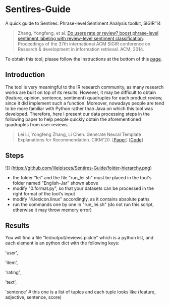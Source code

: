 # Sentires-Guide
A quick guide to Sentires: Phrase-level Sentiment Analysis toolkit, SIGIR'14
> Zhang, Yongfeng, et al. [Do users rate or review? boost phrase-level sentiment labeling with review-level sentiment classification](http://yongfeng.me/attach/bps-zhang.pdf). Proceedings of the 37th international ACM SIGIR conference on Research & development in information retrieval. ACM, 2014.

To obtain this tool, please follow the instructions at the bottom of this [page](http://yongfeng.me/code/).

## Introduction
The tool is very meaningful to the IR research community, as many research works are built on top of its results. However, it may be difficult to obtain (feature, opinion, sentence, sentiment) quadruples for each product review, since it did implement such a function. Moreover, nowadays people are tend to be more familiar with Python rather than Java on which this tool was developed. Therefore, here I present our data processing steps in the following paper to help people quickly obtain the aforementioned quadruples from user reviews.
> Lei Li, Yongfeng Zhang, Li Chen. Generate Neural Template Explanations for Recommendation. CIKM'20. \[[Paper](https://lileipisces.github.io/files/CIKM20-NETE-paper.pdf)\] \[[Code](https://github.com/lileipisces/NETE)\]

## Steps
![]
(https://github.com/lileipisces/Sentires-Guide/folder-hierarchy.png)
- the folder "lei" and the file "run_lei.sh" must be placed in the tool's folder named "English-Jar" shown above
- modify "0.format.py", so that your datasets can be processed in the right format of the tool's input
- modify "4.lexicon.linux" accordingly, as it contains absolute paths
- run the commands one by one in "run_lei.sh" (do not run this script, otherwise it may throw memory error)

## Results
You will find a file "lei/output/reviews.pickle" which is a python list, and each element is an python dict with the following keys:

'user',

'item',

'rating',

'text',

'sentence' # this one is a list of tuples and each tuple looks like (feature, adjective, sentence, score)

